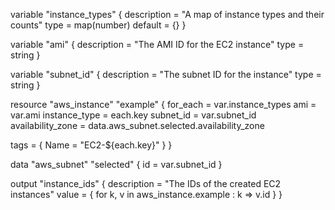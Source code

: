 
variable "instance_types" {
  description = "A map of instance types and their counts"
  type        = map(number)
  default     = {}
}

variable "ami" {
  description = "The AMI ID for the EC2 instance"
  type        = string
}

variable "subnet_id" {
  description = "The subnet ID for the instance"
  type        = string
}


resource "aws_instance" "example" {
  for_each             = var.instance_types
  ami                  = var.ami
  instance_type        = each.key
  subnet_id            = var.subnet_id
  availability_zone    = data.aws_subnet.selected.availability_zone

  tags = {
    Name = "EC2-${each.key}"
  }
}

data "aws_subnet" "selected" {
  id = var.subnet_id
}

output "instance_ids" {
  description = "The IDs of the created EC2 instances"
  value       = { for k, v in aws_instance.example : k => v.id }
}
